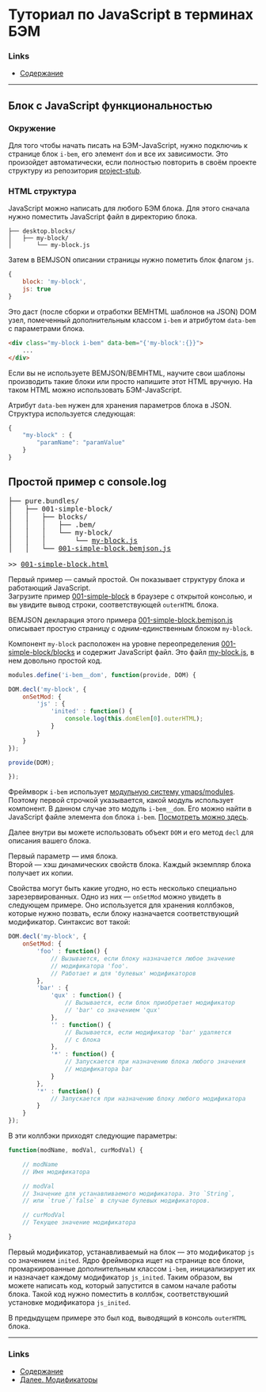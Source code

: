 <!--
{
    "title": "Block structure",
    "createDate": "04-02-2014",
    "editDate": "",
    "summary": "Описание структуры БЭМ блока.",
    "thumbnail": "",
    "authors": ["stepanova-varvara"],
    "tags": ["i-bem.js", "JavaScript"],
    "translators": []
}
#META_LABEL-->

# Туториал по JavaScript в терминах БЭМ

### Links
 * [Содержание](../00-Intro/00-Intro.ru.md)

----------------------------------

## Блок с JavaScript функциональностью
### Окружение
Для того чтобы начать писать на БЭМ-JavaScript, нужно подключиь к странице блок
`i-bem`, его элемент `dom` и все их зависимости. Это произойдет автоматически,
если полностью повторить в своём проекте структуру из репозитория
[project-stub](https://github.com/bem/project-stub/tree/bem-core).

### HTML структура
JavaScript можно написать для любого БЭМ блока. Для этого сначала нужно поместить
JavaScript файл в директорию блока.

```
├── desktop.blocks/
│   ├── my-block/
│       └── my-block.js
```

Затем в BEMJSON описании страницы нужно пометить блок флагом `js`.

```js
{
    block: 'my-block',
    js: true
}
```

Это даст (после сборки и отработки BEMHTML шаблонов на JSON) DOM узел,
помеченный дополнительным классом `i-bem` и атрибутом `data-bem` с параметрами
блока.

```html
<div class="my-block i-bem" data-bem="{'my-block':{}}">
    ...
</div>
```

Если вы не используете BEMJSON/BEMHTML, научите свои шаблоны производить такие
блоки или просто напишите этот HTML вручную. На таком HTML можно использовать
БЭМ-JavaScript.

Атрибут `data-bem` нужен для хранения параметров блока в JSON. Структура
используется следующая:

```js
{
    "my-block" : {
        "paramName": "paramValue"
    }
}
```

## Простой пример с console.log

<pre>├── pure.bundles/
│   ├── 001-simple-block/
│   │   ├── blocks/
│   │   │   ├── .bem/
│   │   │   └── my-block/
│   │   │       └── <a href="https://github.com/bem/bem-js-tutorial/blob/master/pure.bundles/001-simple-block/blocks/my-block/my-block.js">my-block.js</a>
│   │   └── <a href="https://github.com/bem/bem-js-tutorial/blob/master/pure.bundles/001-simple-block/001-simple-block.bemjson.js">001-simple-block.bemjson.js</a>

>> <a href="http://bem.github.io/bem-js-tutorial/pure.bundles/001-simple-block/001-simple-block.html">001-simple-block.html</a></pre>

Первый пример — самый простой. Он показывает структуру блока и работающий
JavaScript.<br/>
Загрузите пример
[001-simple-block](http://bem.github.io/bem-js-tutorial/pure.bundles/001-simple-block/001-simple-block.html)
в браузере с открытой консолью, и вы увидите вывод строки, соответствующей
`outerHTML` блока.

BEMJSON декларация этого примера
[001-simple-block.bemjson.js](https://github.com/bem/bem-js-tutorial/blob/master/pure.bundles/001-simple-block/001-simple-block.bemjson.js)
описывает простую страницу с одним-единственным блоком `my-block`.

Компонент `my-block` расположен на уровне переопределения
[001-simple-block/blocks](https://github.com/bem/bem-js-tutorial/tree/master/pure.bundles/001-simple-block/blocks/my-block)
и содержит JavaScript файл. Это файл
[my-block.js](https://github.com/bem/bem-js-tutorial/blob/master/pure.bundles/001-simple-block/blocks/my-block/my-block.js),
в нем довольно простой код.

```js
modules.define('i-bem__dom', function(provide, DOM) {

DOM.decl('my-block', {
    onSetMod: {
        'js' : {
            'inited' : function() {
                console.log(this.domElem[0].outerHTML);
            }
        }
    }
});

provide(DOM);

});
```

Фреймворк `i-bem` использует 
[модульную систему
ymaps/modules](https://github.com/ymaps/modules). Поэтому первой строчкой
указывается, какой модуль использует компонент. В данном случае это модуль
`i-bem__dom`. Его можно найти в JavaScript файле элемента `dom` блока `i-bem`.
[Посмотреть можно
здесь](https://github.com/bem/bem-core/blob/v1/common.blocks/i-bem/__dom/i-bem__dom.js).

Далее внутри вы можете использовать объект `DOM` и его метод `decl` для описания
вашего блока.

Первый параметр — имя блока.<br/>
Второй — хэш динамических свойств блока. Каждый экземпляр блока получает их
копии.

Свойства могут быть какие угодно, но есть несколько специально
зарезервированных. Одно из них — `onSetMod` можно увидеть в следующем примере.
Оно используется для хранения коллбэков, которые нужно позвать, если блоку
назначается соответствующий модификатор. Синтаксис вот такой:

```js
DOM.decl('my-block', {
    onSetMod: {
        'foo' : function() {
            // Вызывается, если блоку назначается любое значение
            // модификатора 'foo'.
            // Работает и для 'булевых' модификаторов
        },
        'bar' : {
            'qux' : function() {
                // Вызывается, если блок приобретает модификатор
                // 'bar' со значением 'qux'
            },
            '' : function() {
                // Вызывается, если модификатор 'bar' удаляется
                // с блока
            },
            '*' : function() {
                // Запускается при назначению блока любого значения
                // модификатора bar
            }
        },
        '*' : function() {
            // Запускается при назначению блоку любого модификатора
        }
    }
});
```

В эти коллбэки приходят следующие параметры:

```js
function(modName, modVal, curModVal) {

    // modName
    // Имя модификатора

    // modVal
    // Значение для устанавливаемого модификатора. Это `String`,
    // или `true`/`false` в случае булевых модификаторов.

    // curModVal
    // Текущее значение модификатора

}
```

Первый модификатор, устанавливаемый на блок — это модификатор `js` со значением
`inited`.
Ядро фреймворка ищет на странице все блоки, промаркированные дополнительным
классом `i-bem`, инициализирует их и назначает каждому модификатор `js_inited`.
Таким образом, вы можете написать код, который запустится в самом начале работы
блока. Такой код нужно поместить в коллбэк, соответствуюший установке
модификатора `js_inited`.

В предыдущем примере это был код, выводящий в консоль `outerHTML` блока.

---------------------------------------
### Links
 * [Содержание](../00-Intro/00-Intro.ru.md)
 * [Далее. Модификаторы](../02-Modifiers/02-Modifiers.ru.md)
